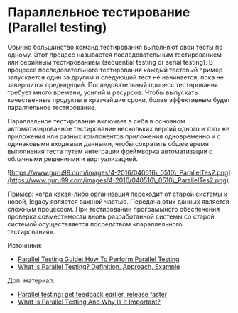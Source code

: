 # Параллельное тестирование (Parallel testing)

Обычно большинство команд тестирования выполняют свои тесты по одному. Этот процесс называется последовательным тестированием или серийным тестированием (sequential testing or serial testing). В процессе последовательного тестирования каждый тестовый пример запускается один за другим и следующий тест не начинается, пока не завершится предыдущий. Последовательный процесс тестирования требует много времени, усилий и ресурсов. Чтобы выпускать качественные продукты в кратчайшие сроки, более эффективным будет параллельное тестирование.

Параллельное тестирование включает в себя в основном автоматизированное тестирование нескольких версий одного и того же приложения или разных компонентов приложения одновременно и с одинаковыми входными данными, чтобы сократить общее время выполнения теста путем интеграции фреймворка автоматизации с облачными решениями и виртуализацией.

![https://www.guru99.com/images/4-2016/040516\_0510\_ParallelTes2.png](https://www.guru99.com/images/4-2016/040516\_0510\_ParallelTes2.png)

Пример: когда какая-либо организация переходит от старой системы к новой, legacy является важной частью. Передача этих данных является сложным процессом. При тестировании программного обеспечения проверка совместимости вновь разработанной системы со старой системой осуществляется посредством «параллельного тестирования».

Источники:

* [Parallel Testing Guide: How To Perform Parallel Testing](https://www.softwaretestingmaterial.com/parallel-testing/)
* [What is Parallel Testing? Definition, Approach, Example](https://www.guru99.com/parallel-testing.html)

Доп. материал:

* [Parallel testing: get feedback earlier, release faster](https://medium.com/azimolabs/parallel-testing-get-feedback-earlier-release-faster-b66d4dd08930)
* [What Is Parallel Testing And Why Is It Important?](https://www.lambdatest.com/blog/what-is-parallel-testing-and-why-to-adopt-it/)
